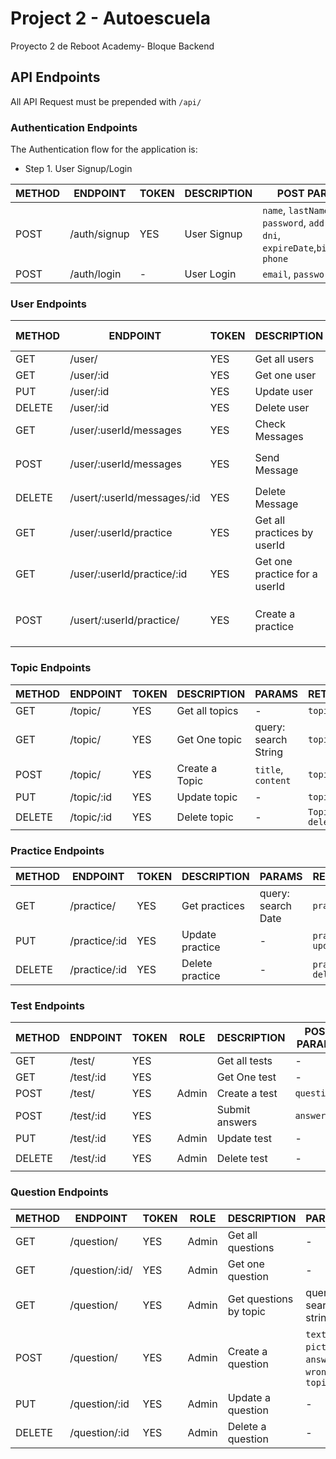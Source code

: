# Project 2 - Autoescuela
Proyecto 2 de Reboot Academy- Bloque Backend

## API Endpoints

All API Request must be prepended with `/api/`


### Authentication Endpoints

The Authentication flow for the application is:

- Step 1. User Signup/Login

METHOD | ENDPOINT         | TOKEN | DESCRIPTION              | POST PARAMS                                     | RETURNS
-------|------------------|-------|--------------------------|-------------------------------------------------|--------------------
POST   | /auth/signup     | YES    |User Signup              | `name`, `lastName`, `email`, `password`, `address`, `dni`, `expireDate`,`birthDate`, `phone`  | `token`
POST   | /auth/login      | -     | User Login               | `email`, `password`                             | `token`

### User Endpoints
METHOD | ENDPOINT         | TOKEN | DESCRIPTION              | POST PARAMS                                     | RETURNS
-------|------------------|-------|--------------------------|-------------------------------------------------|--------------------
GET   | /user/     | YES     | Get all users            | -  | `profile`
GET   | /user/:id     | YES     | Get one user            | -  | `profilet`
PUT   | /user/:id     | YES     | Update user            | -  | `profile`
DELETE  | /user/:id     | YES     | Delete user             | -  | `student deleted`
GET   | /user/:userId/messages     | YES     | Check Messages            | - | messages
POST   | /user/:userId/messages     | YES     | Send Message              | `text`, `toTeacher`  | Message sent to `toTeacher.email`
DELETE   | /usert/:userId/messages/:id     | YES     | Delete Message              |`messageId`   | Message deleted
GET   | /user/:userId/practice   | YES     | Get all practices by userId        | query: search String  | `practice`
GET   | /user/:userId/practice/:id   | YES     | Get one practice for a userId        | query: search String  | `practice`
POST   | /usert/:userId/practice/     | YES     | Create a practice         | `student`, `startTime`, `finishTime`, `date` | `practice`


### Topic Endpoints
METHOD | ENDPOINT         | TOKEN | DESCRIPTION              | PARAMS                                     | RETURNS
-------|------------------|-------|--------------------------|-------------------------------------------------|--------------------
GET   | /topic/     | YES     | Get all topics           | -  | `topics`
GET   | /topic/    | YES     | Get One topic          | query: search String  | `topic`
POST   | /topic/     | YES     | Create a Topic         | `title`, `content`  | `topic`
PUT   | /topic/:id     | YES     | Update topic              | -  | `topic`
DELETE  | /topic/:id     | YES     | Delete topic              | -  | `Topic deleted`

### Practice Endpoints

METHOD | ENDPOINT         | TOKEN | DESCRIPTION              | PARAMS                                     | RETURNS
-------|------------------|-------|--------------------------|-------------------------------------------------|--------------------
GET   | /practice/    | YES     | Get practices         | query: search Date  | `practice`
PUT   | /practice/:id     | YES     | Update practice              | -  | `practice updated`
DELETE   | /practice/:id     | YES     | Delete practice              | -  | `practice deleted`


### Test Endpoints
METHOD | ENDPOINT         | TOKEN | ROLE| DESCRIPTION              | POST PARAMS                                     | RETURNS
-------|------------------|-------|-----|--------------------------|-------------------------------------------------|--------------------
GET   | /test/     | YES     | | Get all tests           | -  | `tests`
GET   | /test/:id     | YES     | | Get One test        | -  | `test`
POST   | /test/     | YES     | Admin |Create a test         | `questions`  | `test`
POST   | /test/:id     | YES     | | Submit answers        | `answers`  | `results`
PUT   | /test/:id     | YES     | Admin |Update test             | -  | `test`
DELETE  | /test/:id     | YES     | Admin |Delete test            | -  | `Test deleted`

### Question Endpoints
METHOD | ENDPOINT         | TOKEN |ROLE| DESCRIPTION              | PARAMS                                     | RETURNS
-------|------------------|-------|----|--------------------------|-------------------------------------------------|--------------------
GET   | /question/     | YES     | Admin | Get all questions           | -  | `questions`
GET   | /question/:id/     | YES     | Admin | Get one question           | -  | `question`
GET   | /question/      | YES | Admin | Get questions by topic      | query: search string  | `questions`
POST   | /question/     | YES     | Admin | Create a question        | `text`, `picture`, `answer`, `wrong`, `topic` | `question`
PUT   | /question/:id     | YES     | Admin |Update a question            | -  | `question`
DELETE  | /question/:id     | YES     | Admin |Delete a question            | -  | `Question deleted`
